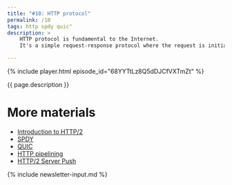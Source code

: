 ```yaml
---
title: "#10: HTTP protocol"
permalink: /10
tags: http spdy quic"
description: >
    HTTP protocol is fundamental to the Internet.
    It's a simple request-response protocol where the request is initiated by the client, typically a web browser

---
```


{% include player.html episode_id="68YYTtLz8Q5dDJCfVXTmZt" %}

{{ page.description }}

# More materials

* [Introduction to HTTP/2](https://developers.google.com/web/fundamentals/performance/http2/)
* [SPDY](https://en.wikipedia.org/wiki/SPDY)
* [QUIC](https://en.wikipedia.org/wiki/QUIC)
* [HTTP pipelining](https://en.wikipedia.org/wiki/HTTP_pipelining)
* [HTTP/2 Server Push](https://en.wikipedia.org/wiki/HTTP/2_Server_Push)

{% include newsletter-input.md %}
